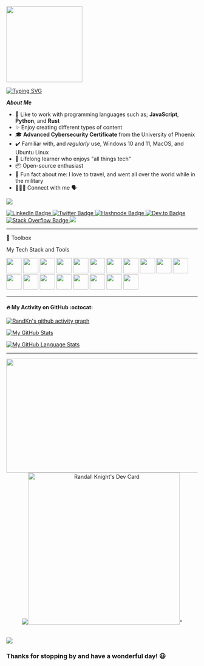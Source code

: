 <!DOCTYPE html>
<html>
<head>

<img src="https://media.giphy.com/media/M9gbBd9nbDrOTu1Mqx/giphy.gif" width="200"/>

[![Typing SVG](https://readme-typing-svg.herokuapp.com?color=%2336BCF7&size=20&width=500&lines=Hi%2C+I'm+Randy+Knight+%F0%9F%91%8B+Welcome)](https://git.io/typing-svg)

</head>
<body>

***About Me***

- 👔 Like to work with programming languages such as; **JavaScript**, **Python**, and **Rust**
- ✨ Enjoy creating different types of content
- 🎓 **Advanced Cybersecurity Certificate** from the University of Phoenix
- ✔️ Familiar with, and *regularly* use, Windows 10 and 11, MacOS, and Ubuntu Linux
- 🌱 Lifelong learner who enjoys "all things tech"
- 📦 Open-source enthusiast
- 🌄 Fun fact about me: I love to travel, and went all over the world while in the military
- 👨🏻‍💻 Connect with me 🗣

![](https://cdn.hackernoon.com/images/ckxz-5-f-75-v-00-z-00-as-638-qw-6-ofc.jpg)

<div id="badges">

  <a href="https://www.linkedin.com/in/randellknight">
    <img src="https://img.shields.io/badge/LinkedIn-blue?style=for-the-badge&logo=linkedin&logoColor=white" alt="LinkedIn Badge"/>
  </a>

  <a href="https://github.com/KnightTechWork">
    <imf src="https://img.shields.io/badge/GitHub-100000?style=for-the-badge&logo=github&logoColor=white" alt="Github Badge"/>
  </a>

  <a href="https://twitter.com/KnightTechWork">
    <img src="https://img.shields.io/badge/Twitter-blue?style=for-the-badge&logo=twitter&logoColor=white" alt="Twitter Badge"/>
  </a>

  <a href="https://randkni.hashnode.dev">
    <img src="https://img.shields.io/badge/Hashnode-2962FF?style=for-the-badge&logo=hashnode&logoColor=white" alt="Hashnode Badge"/>
  </a>

  <a href="https://dev.to/KnightTechWork">
    <img src="https://img.shields.io/badge/dev.to-0A0A0A?style=for-the-badge&logo=dev.to&logoColor=white" alt="Dev.to Badge"/>
  </a>

  <a href="https://stackoverflow.com/users/9393640/randwulf">
    <img src="https://img.shields.io/badge/Stack_Overflow-FE7A16?style=for-the-badge&logo=stack-overflow&logoColor=white" alt="Stack Overflow Badge"/>
  </a>

  <a href="https://www.reddit.com/user/superhotpepperz">
    <img src="https://img.shields.io/badge/Reddit-FF4500?style=for-the-badge&logo=reddit&logoColor=white"/>
  </a>

</div>

---

🧰 Toolbox

<p title="My Tech Stack and Tools">My Tech Stack and Tools</p>

<div id="html">

<link rel="stylesheet" href="https://cdn.jsdelivr.net/gh/devicons/devicon@v1.14.0/devicon.min.css">
  
<img src="https://cdn.jsdelivr.net/gh/devicons/devicon/icons/canva/canva-original.svg" width="40" height="40">
<img src="https://cdn.jsdelivr.net/gh/devicons/devicon/icons/css3/css3-original-wordmark.svg" width="40" height="40">
<img src="https://cdn.jsdelivr.net/gh/devicons/devicon/icons/devicon/devicon-original-wordmark.svg" width="40" height="40">
<img src="https://cdn.jsdelivr.net/gh/devicons/devicon/icons/docker/docker-original-wordmark.svg" width="40" height="40">
<img src="https://cdn.jsdelivr.net/gh/devicons/devicon/icons/figma/figma-original.svg" width="40" height="40">
<img src="https://cdn.jsdelivr.net/gh/devicons/devicon/icons/gimp/gimp-original-wordmark.svg" width="40" height="40">
<img src="https://cdn.jsdelivr.net/gh/devicons/devicon/icons/git/git-original.svg" width="40" height="40">
<img src="https://cdn.jsdelivr.net/gh/devicons/devicon/icons/github/github-original-wordmark.svg" width="40" height="40">
<img src="https://cdn.jsdelivr.net/gh/devicons/devicon/icons/heroku/heroku-original.svg" width="40" height="40">
<img src="https://cdn.jsdelivr.net/gh/devicons/devicon/icons/html5/html5-original.svg" width="40" height="40">
<img src="https://cdn.jsdelivr.net/gh/devicons/devicon/icons/inkscape/inkscape-original-wordmark.svg" width="40" height="40">
<img src="https://cdn.jsdelivr.net/gh/devicons/devicon/icons/javascript/javascript-original.svg" width="40" height="40">
<img src="https://cdn.jsdelivr.net/gh/devicons/devicon/icons/linux/linux-original.svg" width="40" height="40">
<img src="https://cdn.jsdelivr.net/gh/devicons/devicon/icons/markdown/markdown-original.svg" width="40" height="40">
<img src="https://cdn.jsdelivr.net/gh/devicons/devicon/icons/nodejs/nodejs-original.svg" width="40" height="40">
<img src="https://cdn.jsdelivr.net/gh/devicons/devicon/icons/npm/npm-original-wordmark.svg" width="40" height="40">
<img src="https://cdn.jsdelivr.net/gh/devicons/devicon/icons/python/python-original-wordmark.svg" width="40" height="40">
<img src="https://cdn.jsdelivr.net/gh/devicons/devicon/icons/ubuntu/ubuntu-plain.svg" width="40" height="40">
<img src="https://cdn.jsdelivr.net/gh/devicons/devicon/icons/vscode/vscode-original-wordmark.svg" width="40" height="40">

</div>

---

#### :fire: My Activity on GitHub :octocat:

[![RandKn's github activity graph](https://activity-graph.herokuapp.com/graph?username=RandKn)](https://github.com/RandKn/github-readme-activity-graph)

[![My GitHub Stats](https://github-readme-stats.vercel.app/api/?username=randkn&count_private=true&theme=blue-green&showicons=true)]()

[![My GitHub Language Stats](https://github-readme-stats.vercel.app/api/top-langs/?username=randkn&langs_count=5&theme=blue-green)]()

---

<div align="center">
  <img src="https://media.giphy.com/media/dWesBcTLavkZuG35MI/giphy.gif" width="600" height="300"/>
</div>

<div align="center">
  <a href="https://app.daily.dev/Randwulf"><img src="<a href="https://app.daily.dev/Randwulf"><img src="https://api.daily.dev/devcards/7ce33e4730d0494c9d97a4103881b999.png?r=0ca" width="400" alt="Randall Knight's Dev Card"/></a>"
</div>

<br>

<div class="myDiv">

<p align="left">
  <img src="https://quotes-github-readme.vercel.app/api?type=horizontal&theme=dark)](https://github.com/piyushsuthar/github-readme-quotes)/>
</p>

<p align="left">
  <h3>Thanks for stopping by and have a wonderful day! 😃</h3>
</p>

</div>
<body>
</html>
